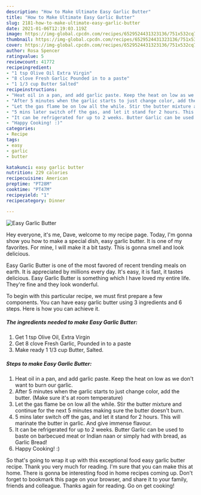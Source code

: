 ```yaml
---
description: "How to Make Ultimate Easy Garlic Butter"
title: "How to Make Ultimate Easy Garlic Butter"
slug: 2181-how-to-make-ultimate-easy-garlic-butter
date: 2021-01-06T12:19:03.119Z
image: https://img-global.cpcdn.com/recipes/6529524431323136/751x532cq70/easy-garlic-butter-recipe-main-photo.jpg
thumbnail: https://img-global.cpcdn.com/recipes/6529524431323136/751x532cq70/easy-garlic-butter-recipe-main-photo.jpg
cover: https://img-global.cpcdn.com/recipes/6529524431323136/751x532cq70/easy-garlic-butter-recipe-main-photo.jpg
author: Rosa Spencer
ratingvalue: 5
reviewcount: 41772
recipeingredient:
- "1 tsp Olive Oil Extra Virgin"
- "8 clove Fresh Garlic Pounded in to a paste"
- "1 1/3 cup Butter Salted"
recipeinstructions:
- "Heat oil in a pan, and add garlic paste. Keep the heat on low as we don&#39;t want to burn our garlic."
- "After 5 minutes when the garlic starts to just change color, add the butter. (Make sure it&#39;s at room temperature)"
- "Let the gas flame be on low all the while. Stir the butter mixture and continue for the next 5 minutes making sure the butter doesn&#39;t burn."
- "5 mins later switch off the gas, and let it stand for 2 hours. This will marinate the butter in garlic. And give immense flavour."
- "It can be refrigerated for up to 2 weeks. Butter Garlic can be used to baste on barbecued meat or Indian naan or simply had with bread, as Garlic Bread!"
- "Happy Cooking! :)"
categories:
- Recipe
tags:
- easy
- garlic
- butter

katakunci: easy garlic butter 
nutrition: 229 calories
recipecuisine: American
preptime: "PT28M"
cooktime: "PT47M"
recipeyield: "1"
recipecategory: Dinner

---
```



![Easy Garlic Butter](https://img-global.cpcdn.com/recipes/6529524431323136/751x532cq70/easy-garlic-butter-recipe-main-photo.jpg)

Hey everyone, it's me, Dave, welcome to my recipe page. Today, I'm gonna show you how to make a special dish, easy garlic butter. It is one of my favorites. For mine, I will make it a bit tasty. This is gonna smell and look delicious.



Easy Garlic Butter is one of the most favored of recent trending meals on earth. It is appreciated by millions every day. It's easy, it is fast, it tastes delicious. Easy Garlic Butter is something which I have loved my entire life. They're fine and they look wonderful.


To begin with this particular recipe, we must first prepare a few components. You can have easy garlic butter using 3 ingredients and 6 steps. Here is how you can achieve it.

<!--inarticleads1-->

##### The ingredients needed to make Easy Garlic Butter:

1. Get 1 tsp Olive Oil, Extra Virgin
1. Get 8 clove Fresh Garlic, Pounded in to a paste
1. Make ready 1 1/3 cup Butter, Salted.




<!--inarticleads2-->

##### Steps to make Easy Garlic Butter:

1. Heat oil in a pan, and add garlic paste. Keep the heat on low as we don&#39;t want to burn our garlic.
1. After 5 minutes when the garlic starts to just change color, add the butter. (Make sure it&#39;s at room temperature)
1. Let the gas flame be on low all the while. Stir the butter mixture and continue for the next 5 minutes making sure the butter doesn&#39;t burn.
1. 5 mins later switch off the gas, and let it stand for 2 hours. This will marinate the butter in garlic. And give immense flavour.
1. It can be refrigerated for up to 2 weeks. Butter Garlic can be used to baste on barbecued meat or Indian naan or simply had with bread, as Garlic Bread!
1. Happy Cooking! :)




So that's going to wrap it up with this exceptional food easy garlic butter recipe. Thank you very much for reading. I'm sure that you can make this at home. There is gonna be interesting food in home recipes coming up. Don't forget to bookmark this page on your browser, and share it to your family, friends and colleague. Thanks again for reading. Go on get cooking!
